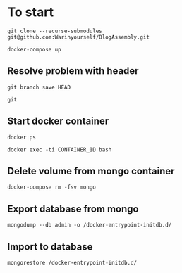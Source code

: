 # To start

`git clone --recurse-submodules git@github.com:Warinyourself/BlogAssembly.git` </br>

`docker-compose up` </br>

## Resolve problem with header

`git branch save HEAD`

`git `

## Start docker container

`docker ps` </br>

`docker exec -ti CONTAINER_ID bash` </br>

## Delete volume from mongo container

`docker-compose rm -fsv mongo` </br>

## Export database from mongo

`mongodump --db admin -o /docker-entrypoint-initdb.d/` </br>

## Import to database

`mongorestore /docker-entrypoint-initdb.d/` </br>
